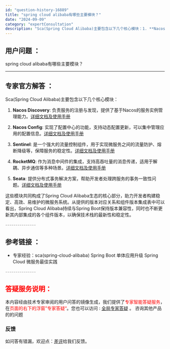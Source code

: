 ```yaml
---
id: "question-history-16889"
title: "spring cloud alibaba有哪些主要模块？"
date: "2024-09-09"
category: "expertConsultation"
description: "Sca(Spring Cloud Alibaba)主要包含以下几个核心模块：1. **Nacos Discovery**: 负责服务的注册与发现，提供了基于Nacos的服务实例管理能力。[详细文档及使用手册](https://sca.aliyun.com/zh-cn/docs/next/user-g"
---
```


## 用户问题 ： 
 spring cloud alibaba有哪些主要模块？  

---------------
## 专家官方解答 ：

Sca(Spring Cloud Alibaba)主要包含以下几个核心模块：

1. **Nacos Discovery**: 负责服务的注册与发现，提供了基于Nacos的服务实例管理能力。[详细文档及使用手册](https://sca.aliyun.com/zh-cn/docs/next/user-guide/nacos/quick-start#%E6%8E%A5%E5%85%A5-nacos-%E6%9C%8D%E5%8A%A1%E6%B3%A8%E5%86%8C%E4%B8%8E%E5%8F%91%E7%8E%B0)

2. **Nacos Config**: 实现了配置中心的功能，支持动态配置更新，可以集中管理应用的配置信息。[详细文档及使用手册](https://sca.aliyun.com/zh-cn/docs/next/user-guide/nacos/quick-start#%E6%8E%A5%E5%85%A5-nacos-%E9%85%8D%E7%BD%AE%E4%B8%AD%E5%BF%83)

3. **Sentinel**: 是一个强大的流量控制组件，用于实现微服务之间的流量防护、熔断降级等，保障服务的稳定性。[详细文档及使用手册](https://sca.aliyun.com/zh-cn/docs/next/user-guide/sentinel/quick-start)

4. **RocketMQ**: 作为消息中间件的集成，支持高吞吐量的消息传递，适用于解耦、异步通信等多种场景。[详细文档及使用手册](https://sca.aliyun.com/zh-cn/docs/next/user-guide/rocketmq/quick-start)

5. **Seata**: 提供分布式事务解决方案，帮助开发者处理跨服务的事务一致性问题。[详细文档及使用手册](https://sca.aliyun.com/zh-cn/docs/next/user-guide/seata/quick-start)

这些模块共同构成了Spring Cloud Alibaba生态的核心部分，助力开发者构建稳定、高效、易维护的微服务系统。从提供的版本对应关系和组件版本集成表中可以看出，Spring Cloud Alibaba持续与Spring Boot保持版本兼容性，同时也不断更新其内部集成的各个组件版本，以确保技术栈的最新性和稳定性。


<font color="#949494">---------------</font> 


## 参考链接 ：

* 专家经验：sca(spring-cloud-alibaba) Spring Boot 单体应用升级 Spring Cloud 微服务最佳实践 


 <font color="#949494">---------------</font> 
 


## <font color="#FF0000">答疑服务说明：</font> 

本内容经由技术专家审阅的用户问答的镜像生成，我们提供了<font color="#FF0000">专家智能答疑服务</font>，在<font color="#FF0000">页面的右下的浮窗”专家答疑“</font>。您也可以访问 : [全局专家答疑](https://answer.opensource.alibaba.com/docs/intro) 。 咨询其他产品的的问题

### 反馈
如问答有错漏，欢迎点：[差评](https://ai.nacos.io/user/feedbackByEnhancerGradePOJOID?enhancerGradePOJOId=16900)给我们反馈。
